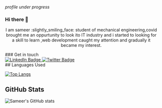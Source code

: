 <!--
**Alamsameer/Alamsameer** is a ✨ _special_ ✨ repository because its `README.md` (this file) appears on your GitHub profile.

Here are some ideas to get you started:

- 🔭 I’m currently working on ...
- 🌱 I’m currently learning ...
- 👯 I’m looking to collaborate on ...
- 🤔 I’m looking for help with ...
- 💬 Ask me about ...
- 📫 How to reach me: ...
- 😄 Pronouns: ...
- ⚡ Fun fact: ...
-->
*profile under progress*
### Hi there 👋
<p style="text-align:center">  I am sameer :slightly_smiling_face: student of mechanical engineering,covid brought me an oppurtunity to look ito IT industry and i started to looking for a skill to learn ,web development caught my attention and gradually it became my interest.</p>
### Get in touch 
<div id="badges">
  <a href="https://www.linkedin.com/in/sameer-alam">
    <img src="https://img.shields.io/badge/LinkedIn-blue?style=for-the-badge&logo=linkedin&logoColor=white" alt="LinkedIn Badge"/>
  </a>
  
  <a href="https://mobile.twitter.com/sameer_alam_">
    <img src="https://img.shields.io/badge/Twitter-blue?style=for-the-badge&logo=twitter&logoColor=white" alt="Twitter Badge"/>
  </a>
</div>
## Languages Used

[![Top Langs](https://github-readme-stats.vercel.app/api/top-langs/?username=alamsameer)](https://github.com/alamsameer/github-readme-stats)

## GitHub Stats
![Sameer's GitHub stats](https://github-readme-stats.vercel.app/api?username=alamsameer&show_icons=true&theme=radical)






